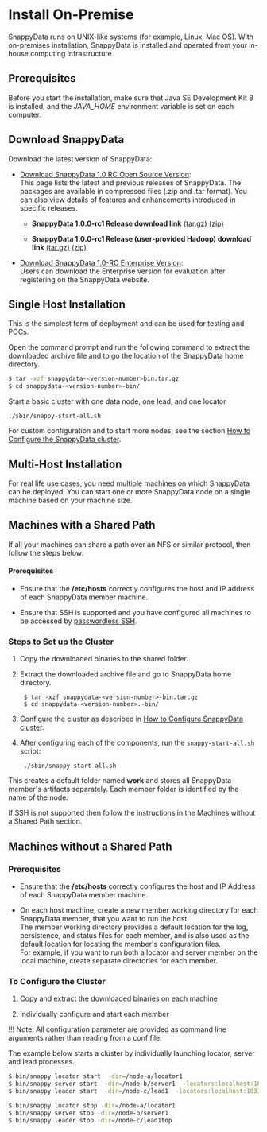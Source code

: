 <a id="install-on-premise"></a>
# Install On-Premise
SnappyData runs on UNIX-like systems (for example, Linux, Mac OS). With on-premises installation, SnappyData is installed and operated from your in-house computing infrastructure.

## Prerequisites
Before you start the installation, make sure that Java SE Development Kit 8 is installed, and the *JAVA_HOME* environment variable is set on each computer.

## Download SnappyData

Download the latest version of SnappyData: 

* [Download SnappyData 1.0 RC Open Source Version](https://github.com/SnappyDataInc/snappydata/releases/):</br>
 This page lists the latest and previous releases of SnappyData. The packages are available in compressed files (.zip and .tar format). You can also view details of features and enhancements introduced in specific releases.

	* **SnappyData 1.0.0-rc1 Release download link**
[(tar.gz)](https://github.com/SnappyDataInc/snappydata/releases/download/v1.0.0-rc1/snappydata-1.0.0-rc1-bin.tar.gz) [(zip)](https://github.com/SnappyDataInc/snappydata/releases/download/v1.0.0-rc1/snappydata-1.0.0-rc1-bin.zip)

	* **SnappyData 1.0.0-rc1 Release (user-provided Hadoop) download link** [(tar.gz)](https://github.com/SnappyDataInc/snappydata/releases/download/v1.0.0-rc1/snappydata-1.0.0-rc1-without-hadoop-bin.tar.gz) [(zip)](https://github.com/SnappyDataInc/snappydata/releases/download/v1.0.0-rc1/snappydata-1.0.0-rc1-without-hadoop-bin.zip)

* [Download SnappyData 1.0-RC Enterprise Version](http://www.snappydata.io/download): </br> Users can download the Enterprise version for evaluation after registering on the SnappyData website.

<a id="singlehost"></a>
## Single Host Installation
This is the simplest form of deployment and can be used for testing and POCs.

Open the command prompt and run the following command to extract the downloaded archive file and to go the location of the SnappyData home directory.
```bash
$ tar -xzf snappydata-<version-number>bin.tar.gz
$ cd snappydata-<version-number>-bin/
```
Start a basic cluster with one data node, one lead, and one locator
```
./sbin/snappy-start-all.sh
```
For custom configuration and to start more nodes,  see the section [How to Configure the SnappyData cluster](../configuring_cluster/configuring_cluster.md).

## Multi-Host Installation
For real life use cases, you need multiple machines on which SnappyData can be deployed. You can start one or more SnappyData node on a single machine based on your machine size.

## Machines with a Shared Path
If all your machines can share a path over an NFS or similar protocol, then follow the steps below:

#### Prerequisites

* Ensure that the **/etc/hosts** correctly configures the host and IP address of each SnappyData member machine.

* Ensure that SSH is supported and you have configured all machines to be accessed by [passwordless SSH](../reference/misc/passwordless_ssh.md).

### Steps to Set up the Cluster

1. Copy the downloaded binaries to the shared folder.

2. Extract the downloaded archive file and go to SnappyData home directory.

		$ tar -xzf snappydata-<version-number>-bin.tar.gz
		$ cd snappydata-<version-number>.-bin/

3. Configure the cluster as described in [How to Configure SnappyData cluster](../configuring_cluster/configuring_cluster.md).

4. After configuring each of the components, run the `snappy-start-all.sh` script:

		./sbin/snappy-start-all.sh

This creates a default folder named **work** and stores all SnappyData member's artifacts separately. Each member folder is identified by the name of the node.

If SSH is not supported then follow the instructions in the Machines without a Shared Path section.

## Machines without a Shared Path

### Prerequisites

* Ensure that the **/etc/hosts** correctly configures the host and IP Address of each SnappyData member machine.

* On each host machine, create a new member working directory for each SnappyData member, that you want to run the host. <br> The member working directory provides a default location for the log, persistence, and status files for each member, and is also used as the default location for locating the member's configuration files.
<br>For example, if you want to run both a locator and server member on the local machine, create separate directories for each member.

### To Configure the Cluster
1. Copy and extract the downloaded binaries on each machine

2. Individually configure and start each member

!!! Note: 
	All configuration parameter are provided as command line arguments rather than reading from a conf file.

The example below starts a cluster by individually launching locator, server and lead processes.

```bash
$ bin/snappy locator start  -dir=/node-a/locator1
$ bin/snappy server start  -dir=/node-b/server1  -locators:localhost:10334
$ bin/snappy leader start  -dir=/node-c/lead1  -locators:localhost:10334

$ bin/snappy locator stop -dir=/node-a/locator1
$ bin/snappy server stop -dir=/node-b/server1
$ bin/snappy leader stop -dir=/node-c/lead1top
```
